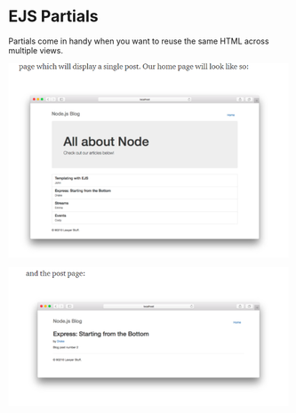 # EJS Partials

Partials come in handy when you want to reuse the same HTML across multiple views.

![img](../img/Capture9999.PNG) 

![img](../img/Capture7777.PNG) 
